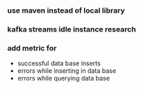 ### use maven instead of local library
### kafka streams idle instance research
### add metric for 
 - successful data base inserts
 - errors while inserting in data base
 - errors while querying data base